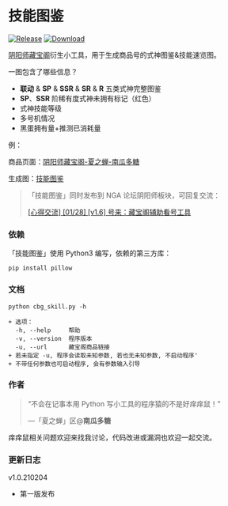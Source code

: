 # 技能图鉴

[![Release](https://img.shields.io/badge/Release-1.0-brightgreen.svg)](https://github.com/nguaduot/yys-cbg-skill)
[![Download](https://img.shields.io/badge/Download-EXE-brightgreen.svg)](dist/%E6%8A%80%E8%83%BD%E5%9B%BE%E9%89%B41.0.exe)

[阴阳师藏宝阁](https://yys.cbg.163.com/)衍生小工具，用于生成商品号的式神图鉴&技能速览图。

一图包含了哪些信息？
+ **联动** & **SP** & **SSR** & **SR** & **R** 五类式神完整图鉴
+ **SP**、**SSR** 阶稀有度式神未拥有标记（红色）
+ 式神技能等级
+ 多号机情况
+ 黑蛋拥有量+推测已消耗量

例：

商品页面：[阴阳师藏宝阁-夏之蝉-南瓜多糖](https://yys.cbg.163.com/cgi/mweb/equip/21/202101152201616-21-VTG7H9VQQFVSG)

生成图：[技能图鉴](sample/cbg_中国区-iOS_夏之蝉_南瓜多糖_20210201095612_skill.png)

> 「技能图鉴」同时发布到 NGA 论坛阴阳师板块，可回复交流：
> 
> [[心得交流] [01/28] [v1.6] 号来：藏宝阁辅助看号工具](https://nga.178.com/read.php?tid=23005018)

### 依赖

「技能图鉴」使用 Python3 编写，依赖的第三方库：

```
pip install pillow
```

### 文档

```
python cbg_skill.py -h
```

```
+ 选项：
  -h, --help     帮助
  -v, --version  程序版本
  -u, --url      藏宝阁商品链接
+ 若未指定 -u, 程序会读取未知参数, 若也无未知参数, 不启动程序'
+ 不带任何参数也可启动程序, 会有参数输入引导
```

### 作者

> “不会在记事本用 Python 写小工具的程序猿的不是好痒痒鼠！”
>
> —「夏之蝉」区@**南瓜多糖**

痒痒鼠相关问题欢迎来找我讨论，代码改进或漏洞也欢迎一起交流。

### 更新日志

v1.0.210204
+ 第一版发布